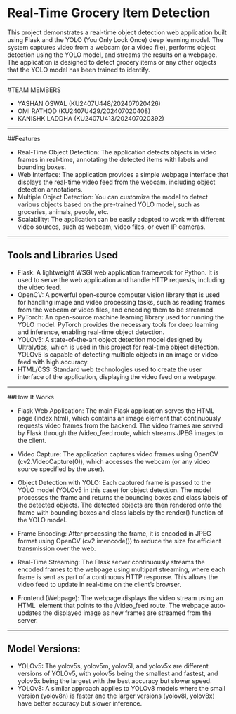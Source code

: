 # Real-Time Grocery Item Detection
This project demonstrates a real-time object detection web application built using Flask and the YOLO (You Only Look Once) deep learning model. The system captures video from a webcam (or a video file), performs object detection using the YOLO model, and streams the results on a webpage. The application is designed to detect grocery items or any other objects that the YOLO model has been trained to identify.

--- 

#TEAM MEMBERS
- YASHAN OSWAL (KU2407U448/202407020426)
- OMI RATHOD (KU2407U429/202407020408)
- KANISHK LADDHA (KU2407U413/202407020392)
 ---
 
##Features
- Real-Time Object Detection: The application detects objects in video frames in real-time, annotating the detected items with labels and bounding boxes.
- Web Interface: The application provides a simple webpage interface that displays the real-time video feed from the webcam, including object detection annotations.
- Multiple Object Detection: You can customize the model to detect various objects based on the pre-trained YOLO model, such as groceries, animals, people, etc.
- Scalability: The application can be easily adapted to work with different video sources, such as webcam, video files, or even IP cameras.

---

## Tools and Libraries Used
- Flask: A lightweight WSGI web application framework for Python. It is used to serve the web application and handle HTTP requests, including the video feed.
- OpenCV: A powerful open-source computer vision library that is used for handling image and video processing tasks, such as reading frames from the webcam or video files, and encoding them to be streamed.
- PyTorch: An open-source machine learning library used for running the YOLO model. PyTorch provides the necessary tools for deep learning and inference, enabling real-time object detection.
- YOLOv5: A state-of-the-art object detection model designed by Ultralytics, which is used in this project for real-time object detection. YOLOv5 is capable of detecting multiple objects in an image or video feed with high accuracy.
- HTML/CSS: Standard web technologies used to create the user interface of the application, displaying the video feed on a webpage.

---

##How It Works
- Flask Web Application:
The main Flask application serves the HTML page (index.html), which contains an image element that continuously requests video frames from the backend.
The video frames are served by Flask through the /video_feed route, which streams JPEG images to the client.

- Video Capture:
The application captures video frames using OpenCV (cv2.VideoCapture(0)), which accesses the webcam (or any video source specified by the user).

- Object Detection with YOLO:
Each captured frame is passed to the YOLO model (YOLOv5 in this case) for object detection. The model processes the frame and returns the bounding boxes and class labels of the detected objects.
The detected objects are then rendered onto the frame with bounding boxes and class labels by the render() function of the YOLO model.

- Frame Encoding:
After processing the frame, it is encoded in JPEG format using OpenCV (cv2.imencode()) to reduce the size for efficient transmission over the web.

- Real-Time Streaming:
The Flask server continuously streams the encoded frames to the webpage using multipart streaming, where each frame is sent as part of a continuous HTTP response. This allows the video feed to update in real-time on the client’s browser.

- Frontend (Webpage):
The webpage displays the video stream using an HTML <img> element that points to the /video_feed route.
The webpage auto-updates the displayed image as new frames are streamed from the server.

---

## Model Versions:
- YOLOv5: The yolov5s, yolov5m, yolov5l, and yolov5x are different versions of YOLOv5, with yolov5s being the smallest and fastest, and yolov5x being the largest with the best accuracy but slower speed.
- YOLOv8: A similar approach applies to YOLOv8 models where the small version (yolov8n) is faster and the larger versions (yolov8l, yolov8x) have better accuracy but slower inference.

